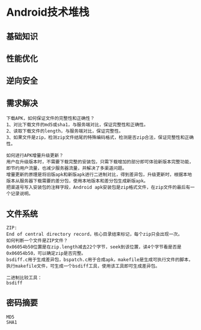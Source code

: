 # Android技术堆栈

## 基础知识



## 性能优化

## 逆向安全

## 需求解决

```
下载APK，如何保证文件的完整性和正确性？
1、对比下载文件的md5或sha1，与服务端对比，保证完整性和正确性。
2、读取下载文件的length，与服务端对比，保证完整性。
3、如果文件是zip，检测zip文件结尾的特殊编码格式，检测是否zip合法，保证完整性和正确性。
```

```
如何进行APK增量升级更新？
用户在升级版本时，不需要下载完整的安装包，只需下载增加的部分即可体验新版本完整功能，即节约用户流量，也减少服务器流量，并解决了多渠道问题。
增量更新的原理是将旧版apk和新版apk进行二进制对比，得到差异包，升级更新时，根据本地版本从服务器下载需要的差分包，使用本地版本和差分包生成新版apk。
把渠道号写入安装包的注释字段，Android apk安装包是zip格式文件，在zip文件的最后有一个记录说明。
```



## 文件系统

```
ZIP:
End of central directory record，核心目录结束标记，每个zip只会出现一次。
如何判断一个文件是ZIP文件？
0x06054b50位置是在zip.length减去22个字节，seek到该位置，读4个字节看是否是0x06054b50，可以确定zip是否完整。
bsdiff.c用于生成差异包，bspatch.c用于合成apk，makefile是生成可执行文件的脚本，执行makefile文件，可生成一个bsdiff工具，使用该工具即可生成差异包。
```

```
二进制比较工具：
bsdiff
```



## 密码摘要

```
MD5
SHA1
```


